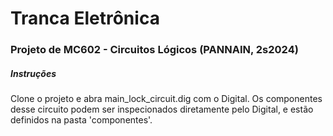 # Tranca Eletrônica
### Projeto de MC602 - Circuitos Lógicos (PANNAIN, 2s2024)

##### Instruções
Clone o projeto e abra main_lock_circuit.dig com o Digital. Os componentes desse circuito podem ser inspecionados diretamente pelo Digital, e estão definidos na pasta 'componentes'.
